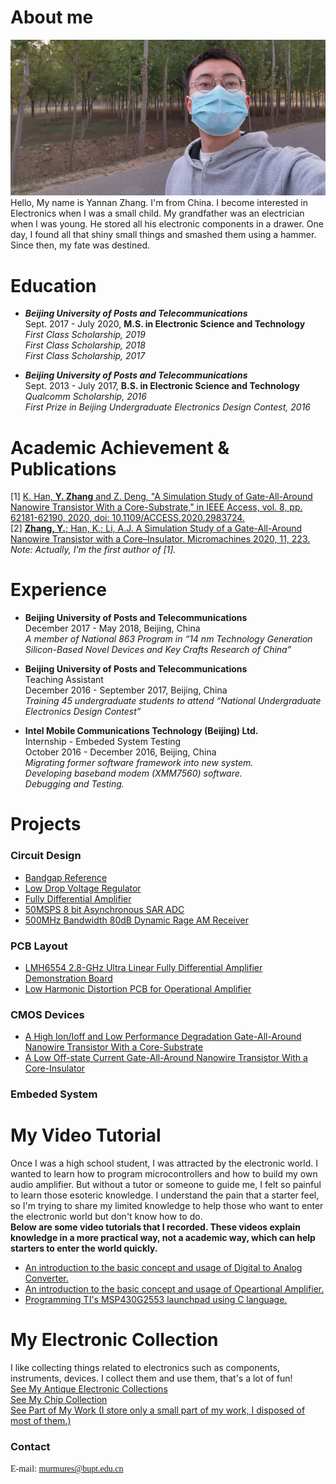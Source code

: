 # About me
![banner](img/banner.jpg)   
Hello, My name is Yannan Zhang. I'm from China. I become interested in Electronics when I was a small child. My grandfather was an electrician when I was young. He stored all his electronic components in a drawer. One day, I found all that shiny small things and smashed them using a hammer. Since then, my fate was destined. 

# Education
+ ***Beijing University of Posts and Telecommunications***   
Sept. 2017 - July 2020, **M.S. in Electronic Science and Technology**   
*First Class Scholarship, 2019*   
*First Class Scholarship, 2018*   
*First Class Scholarship, 2017*   

+ ***Beijing University of Posts and Telecommunications***  
Sept. 2013 - July 2017, **B.S. in Electronic Science and Technology**   
*Qualcomm Scholarship, 2016*   
*First Prize in Beijing Undergraduate Electronics Design Contest, 2016*   

# Academic Achievement & Publications
[1] [K. Han, **Y. Zhang** and Z. Deng, "A Simulation Study of Gate-All-Around Nanowire Transistor With a Core-Substrate," in IEEE Access, vol. 8, pp. 62181-62190, 2020, doi: 10.1109/ACCESS.2020.2983724.](https://ieeexplore.ieee.org/document/9049338)   
[2] [**Zhang, Y.**; Han, K.; Li, A.J. A Simulation Study of a Gate-All-Around Nanowire Transistor with a Core–Insulator. Micromachines 2020, 11, 223.](https://www.mdpi.com/2072-666X/11/2/223?type=check_update)   
*Note: Actually, I'm the first author of [1].*

# Experience
+ **Beijing University of Posts and Telecommunications**     
December 2017 - May 2018, Beijing, China   
*A member of National 863 Program in “14 nm Technology Generation Silicon-Based Novel Devices and Key Crafts Research of China”*   

+ **Beijing University of Posts and Telecommunications**   
Teaching Assistant  
December 2016 - September 2017, Beijing, China   
*Training 45 undergraduate students to attend “National Undergraduate Electronics Design Contest”*   

+ **Intel Mobile Communications Technology (Beijing) Ltd.**   
Internship - Embeded System Testing  
October 2016 - December 2016, Beijing, China   
*Migrating former software framework into new system.*   
*Developing baseband modem (XMM7560) software.*   
*Debugging and Testing.*   


# Projects
### Circuit Design
+ [Bandgap Reference](pages/bandgap.md)
+ [Low Drop Voltage Regulator]()
+ [Fully Differential Amplifier]()
+ [50MSPS 8 bit Asynchronous SAR ADC]()
+ [500MHz Bandwidth 80dB Dynamic Rage AM Receiver]()

### PCB Layout
+ [LMH6554 2.8-GHz Ultra Linear Fully Differential Amplifier Demonstration Board]()
+ [Low Harmonic Distortion PCB for Operational Amplifier](pages/LowDistortionAmpPCB.md)

### CMOS Devices
+ [A High Ion/Ioff and Low Performance Degradation Gate-All-Around Nanowire Transistor With a Core-Substrate](pages/csgaa.md)
+ [A Low Off-state Current Gate-All-Around Nanowire Transistor With a Core-Insulator](pages/cigaa.md)

### Embeded System

# My Video Tutorial
Once I was a high school student, I was attracted by the electronic world. I wanted to learn how to program microcontrollers and how to build my own audio amplifier. But without a tutor or someone to guide me, I felt so painful to learn those esoteric knowledge. I understand the pain that a starter feel, so I'm trying to share my limited knowledge to help those who want to enter the electronic world but don't know how to do.   
**Below are some video tutorials that I recorded. These videos explain knowledge in a more practical way, not a academic way, which can help starters to enter the world quickly.**

+ [An introduction to the basic concept and usage of Digital to Analog Converter.](https://www.youtube.com/playlist?list=PLGBDFkRTcisEuyedRHiHl547lP2yFqDW9)   
+ [An introduction to the basic concept and usage of Opeartional Amplifier.]()   
+ [Programming TI's MSP430G2553 launchpad using C language.]()   

# My Electronic Collection    
I like collecting things related to electronics such as components, instruments, devices. I collect them and use them, that's a lot of fun!   
[See My Antique Electronic Collections](pages/collections.md)   
[See My Chip Collection](pages/chipcollections.md)   
[See Part of My Work (I store only a small part of my work, I disposed of most of them.)](pages/partofwork.md)   


### Contact
<font face="Bahnschrift" >E-mail: murmures@bupt.edu.cn</font>

